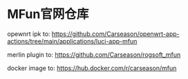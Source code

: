 # MFun官网仓库

opewnrt ipk to:
    https://github.com/Carseason/openwrt-app-actions/tree/main/applications/luci-app-mfun

merlin plugin to:
    https://github.com/Carseason/rogsoft_mfun

docker image to:
    https://hub.docker.com/r/carseason/mfun